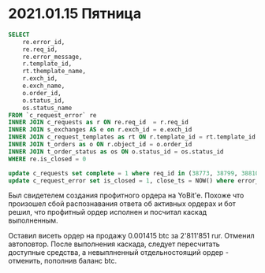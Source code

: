 # 2021.01.15 Пятница

```SQL
SELECT 
	re.error_id,
    re.req_id,
    re.error_message,
    r.template_id,
    rt.themplate_name,
    r.exch_id,
    e.exch_name,
    o.order_id,
    o.status_id,
    os.status_name
FROM `c_request_error` re
INNER JOIN c_requests as r ON re.req_id  = r.req_id
INNER JOIN s_exchanges AS e on r.exch_id = e.exch_id
INNER JOIN c_request_templates as rt ON r.template_id = rt.template_id
INNER JOIN t_orders as o ON r.object_id = o.order_id
INNER JOIN t_order_status as os ON o.status_id = os.status_id
WHERE re.is_closed = 0
```
```SQL
update c_requests set complete = 1 where req_id in (38773, 38799, 38810, 38896);
update c_request_error set is_closed = 1, close_ts = NOW() where error_id in (1858, 1860, 1861, 1870);
```

Был свидетелем создания профитного ордера на YoBit'e.
Похоже что произошел сбой распознавания ответа об активных ордерах и бот решил, что профитный ордер исполнен и посчитал каскад выполненным.

Оставил висеть ордер на продажу 0.001415 btc за 2'811'851 rur. Отменил автоповтор. После выполнения каскада, следует пересчитать доступные средства, а невыплненный отдельностоящий ордер - отменить, пополнив баланс btc.